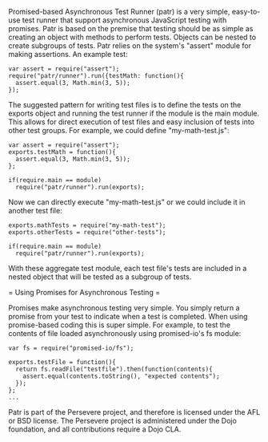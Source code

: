 Promised-based Asynchronous Test Runner (patr) is a very simple, easy-to-use test
runner that support asynchronous JavaScript testing with promises. Patr is based on
the premise that testing should be as simple as creating an object with
methods to perform tests. Objects can be nested to create subgroups of tests.
Patr relies on the system's "assert" module for making assertions. An example test:

    var assert = require("assert");
    require("patr/runner").run({testMath: function(){
      assert.equal(3, Math.min(3, 5));
    });

The suggested pattern for writing test files is to define the tests on the
exports object and running the test runner if the module is the main module.
This allows for direct execution of test files and easy inclusion of tests
into other test groups. For example, we could define "my-math-test.js":

    var assert = require("assert");
    exports.testMath = function(){
      assert.equal(3, Math.min(3, 5));
    };
    
    if(require.main == module)
      require("patr/runner").run(exports);

Now we can directly execute "my-math-test.js" or we could include it in another
test file:

    exports.mathTests = require("my-math-test");
    exports.otherTests = require("other-tests");
    
    if(require.main == module)
      require("patr/runner").run(exports);

With these aggregate test module, each test file's tests are included in a nested object
that will be tested as a subgroup of tests.

= Using Promises for Asynchronous Testing =

Promises make asynchronous testing very simple. You simply return a promise from 
your test to indicate when a test is completed. When using promise-based coding this
is super simple. For example, to test the contents of file loaded asynchronously using
promised-io's fs module:

    var fs = require("promised-io/fs");

    exports.testFile = function(){
      return fs.readFile("testfile").then(function(contents){
        assert.equal(contents.toString(), "expected contents");
      });
    };
    ...

Patr is part of the Persevere project, and therefore is licensed under the
AFL or BSD license. The Persevere project is administered under the Dojo foundation,
and all contributions require a Dojo CLA.
